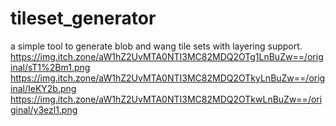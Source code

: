 # tileset_generator
a simple tool to generate blob and wang tile sets with layering support.
https://img.itch.zone/aW1hZ2UvMTA0NTI3MC82MDQ2OTg1LnBuZw==/original/sT1%2Bm1.png
https://img.itch.zone/aW1hZ2UvMTA0NTI3MC82MDQ2OTkyLnBuZw==/original/IeKY2b.png
https://img.itch.zone/aW1hZ2UvMTA0NTI3MC82MDQ2OTkwLnBuZw==/original/y3ezl1.png
